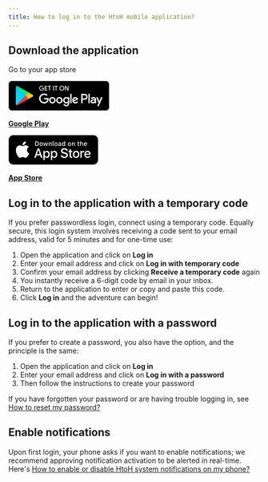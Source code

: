 ```yaml
---
title: How to log in to the HtoH mobile application?
---
```


## **Download the application**

Go to your app store

![](./images/play-store.png)

**[Google Play](https://play.google.com/store/apps/details?id=app.htoh)**

![](./images/app-store.png)

**[App Store](https://apps.apple.com/us/app/htoh/id1584656427)**

## **Log in to the application with a temporary code**

If you prefer passwordless login, connect using a temporary code. Equally secure, this login system involves receiving a code sent to your email address, valid for 5 minutes and for one-time use:

1. Open the application and click on **Log in**
2. Enter your email address and click on **Log in with temporary code**
3. Confirm your email address by clicking **Receive a temporary code** again
4. You instantly receive a 6-digit code by email in your inbox.
5. Return to the application to enter or copy and paste this code.
6. Click **Log in** and the adventure can begin!

## Log in to the application with a password

If you prefer to create a password, you also have the option, and the principle is the same:

1. Open the application and click on **Log in**
2. Enter your email address and click on **Log in with a password**
3. Then follow the instructions to create your password

If you have forgotten your password or are having trouble logging in, see [How to reset my password?](/en/support-and-assistance/reset-password)

## **Enable notifications**

Upon first login, your phone asks if you want to enable notifications; we recommend approving notification activation to be alerted in real-time. Here's [How to enable or disable HtoH system notifications on my phone?](/en/trips-management/system-notifications)